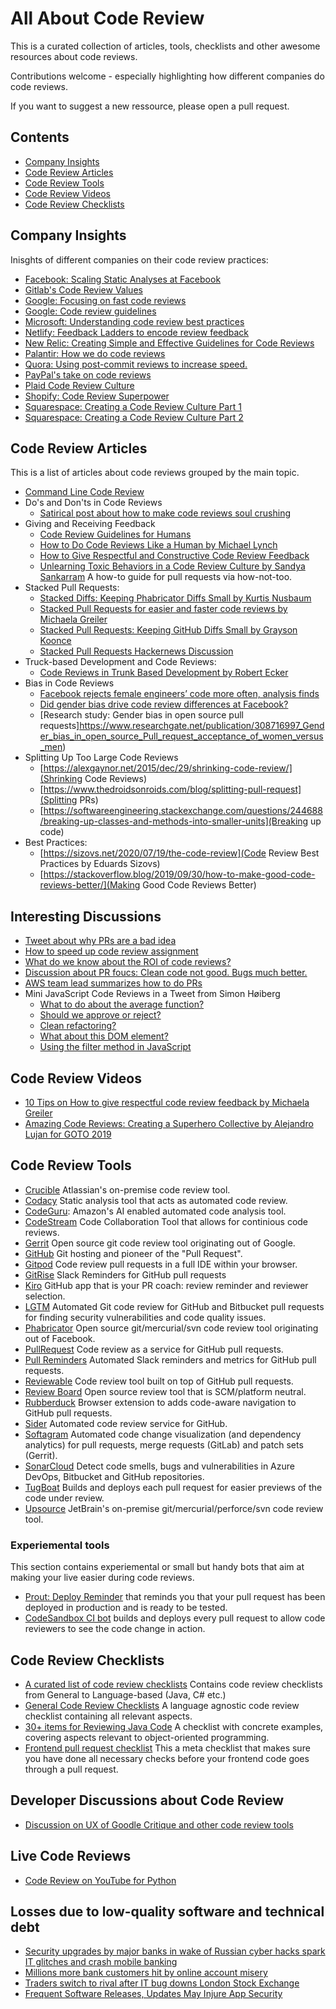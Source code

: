 # All About Code Review

This is a curated collection of articles, tools, checklists and other awesome resources about code reviews.

Contributions welcome - especially highlighting how different companies do code reviews.

If you want to suggest a new ressource, please open a pull request.

## Contents
- [Company Insights](#company-insights)
- [Code Review Articles](#code-review-articles)
- [Code Review Tools](#code-review-tools)
- [Code Review Videos](#code-review-videos)
- [Code Review Checklists](#code-review-checklists)


## Company Insights
Inisghts of different companies on their code review practices:
- [Facebook: Scaling Static Analyses at Facebook](https://research.fb.com/publications/scaling-static-analyses-at-facebook/)
- [Gitlab's Code Review Values](https://about.gitlab.com/handbook/engineering/workflow/reviewer-values/)
- [Google: Focusing on fast code reviews](https://www.michaelagreiler.com/code-reviews-at-google/)
- [Google: Code review guidelines](https://google.github.io/eng-practices/review/)
- [Microsoft: Understanding code review best practices](https://www.michaelagreiler.com/code-reviews-at-microsoft-how-to-code-review-at-a-large-software-company/)
- [Netlify: Feedback Ladders to encode review feedback](https://www.netlify.com/blog/2020/03/05/feedback-ladders-how-we-encode-code-reviews-at-netlify/)
- [New Relic: Creating Simple and Effective Guidelines for Code Reviews](https://blog.newrelic.com/engineering/code-review-guidelines/)
- [Palantir: How we do code reviews](https://medium.com/palantir/code-review-best-practices-19e02780015f)
- [Quora: Using post-commit reviews to increase speed.](https://www.quora.com/q/quoraengineering/Moving-Fast-With-High-Code-Quality)
- [PayPal's take on code reviews](https://medium.com/paypal-engineering/effective-code-reviews-53d62a203b2f)
- [Plaid Code Review Culture](https://plaid.com/blog/building-an-inclusive-code-review-culture/)
- [Shopify: Code Review Superpower](https://shopify.engineering/great-code-reviews)
- [Squarespace: Creating a Code Review Culture Part 1](https://engineering.squarespace.com/blog/2019/code-review-culture-part-1)
- [Squarespace: Creating a Code Review Culture Part 2](https://engineering.squarespace.com/blog/2019/code-review-culture-part-2)


## Code Review Articles
This is a list of articles about code reviews grouped by the main topic.
- [Command Line Code Review](https://blog.jez.io/cli-code-review/)
- Do's and Don'ts in Code Reviews
  - [Satirical post about how to make code reviews soul crushing](https://daedtech.com/how-to-use-a-code-review-to-execute-someones-soul/)
- Giving and Receiving Feedback
  - [Code Review Guidelines for Humans](https://phauer.com/2018/code-review-guidelines/)
  - [How to Do Code Reviews Like a Human by Michael Lynch](https://mtlynch.io/human-code-reviews-1/)
  - [How to Give Respectful and Constructive Code Review Feedback](https://www.michaelagreiler.com/respectful-constructive-code-review-feedback/)
  - [Unlearning Toxic Behaviors in a Code Review Culture by Sandya Sankarram](https://medium.com/@sandya.sankarram/unlearning-toxic-behaviors-in-a-code-review-culture-b7c295452a3c) A how-to guide for pull requests via how-not-too.
- Stacked Pull Requests:
  - [Stacked Diffs: Keeping Phabricator Diffs Small by Kurtis Nusbaum](https://medium.com/@kurtisnusbaum/stacked-diffs-keeping-phabricator-diffs-small-d9964f4dcfa6)
  - [Stacked Pull Requests for easier and faster code reviews by Michaela Greiler](https://www.michaelagreiler.com/stacked-pull-requests/)
  - [Stacked Pull Requests: Keeping GitHub Diffs Small by Grayson Koonce](https://unhashable.com/stacked-pull-requests-keeping-github-diffs-small/)
  - [Stacked Pull Requests Hackernews Discussion](https://news.ycombinator.com/item?id=18119570)
- Truck-based Development and Code Reviews:
  - [Code Reviews in Trunk Based Development by Robert Ecker](https://team-coder.com/code-reviews-in-trunk-based-development/)
- Bias in Code Reviews
  - [Facebook rejects female engineers’ code more often, analysis finds](https://www.theverge.com/2017/5/2/15517302/facebook-female-engineers-gender-bias-studies-report)
  - [Did gender bias drive code review differences at Facebook?](https://medium.com/inclusion-insights/did-gender-bias-drive-code-review-differences-at-facebook-2e1e4dbd8d62)
  - [Research study: Gender bias in open source pull requests]https://www.researchgate.net/publication/308716997_Gender_bias_in_open_source_Pull_request_acceptance_of_women_versus_men)
- Splitting Up Too Large Code Reviews
  - [https://alexgaynor.net/2015/dec/29/shrinking-code-review/](Shrinking Code Reviews)
  - [https://www.thedroidsonroids.com/blog/splitting-pull-request](Splitting PRs)
  - [https://softwareengineering.stackexchange.com/questions/244688/breaking-up-classes-and-methods-into-smaller-units](Breaking up code)
- Best Practices:
  - [https://sizovs.net/2020/07/19/the-code-review](Code Review Best Practices by Eduards Sizovs)
  - [https://stackoverflow.blog/2019/09/30/how-to-make-good-code-reviews-better/](Making Good Code Reviews Better)   


## Interesting Discussions
- [Tweet about why PRs are a bad idea](https://twitter.com/allenholub/status/1424040299764932623?s=20)
- [How to speed up code review assignment](https://news.ycombinator.com/item?id=11416746)
- [What do we know about the ROI of code reviews?](https://twitter.com/hhariri/status/1315606185937166336?s=20)
- [Discussion about PR foucs: Clean code not good. Bugs much better.](https://twitter.com/copyconstruct/status/1317277666823741440?s=20)
- [AWS team lead summarizes how to do PRs](https://twitter.com/curtiseinsmann/status/1317149417330364421?s=20)
- Mini JavaScript Code Reviews in a Tweet from Simon Høiberg
  - [What to do about the average function?](https://twitter.com/SimonHoiberg/status/1317488112147234817?s=20)
  - [Should we approve or reject?](https://twitter.com/SimonHoiberg/status/1313803838357467136?s=20)
  - [Clean refactoring?](https://twitter.com/SimonHoiberg/status/1310136847197061121?s=20)
  - [What about this DOM element?](https://twitter.com/SimonHoiberg/status/1311191044915179521?s=20)
  - [Using the filter method in JavaScript](https://twitter.com/SimonHoiberg/status/1320299813657825281?s=20)
  

## Code Review Videos
- [10 Tips on How to give respectful code review feedback by Michaela Greiler](https://youtu.be/NNXk_WJzyMI)
- [Amazing Code Reviews: Creating a Superhero Collective by Alejandro Lujan for GOTO 2019](https://youtu.be/ly86Wq_E18o)


## Code Review Tools
- [Crucible](https://www.atlassian.com/software/crucible) Atlassian's on-premise code review tool.
- [Codacy](https://www.codacy.com/) Static analysis tool that acts as automated code review.
- [CodeGuru](https://aws.amazon.com/codeguru): Amazon's AI enabled automated code analysis tool.
- [CodeStream](https://www.codestream.com/) Code Collaboration Tool that allows for continious code reviews.
- [Gerrit](https://www.gerritcodereview.com/) Open source git code review tool originating out of Google.
- [GitHub](https://github.com) Git hosting and pioneer of the "Pull Request".
- [Gitpod](https://gitpod.io) Code review pull requests in a full IDE within your browser.
- [GitRise](https://www.gitrise.com/) Slack Reminders for GitHub pull requests
- [Kiro](https://www.kiro.io/) GitHub app that is your PR coach: review reminder and reviewer selection.
- [LGTM](https://lgtm.com) Automated Git code review for GitHub and Bitbucket pull requests for finding security vulnerabilities and code quality issues.
- [Phabricator](https://www.phacility.com/phabricator/) Open source git/mercurial/svn code review tool originating out of Facebook.
- [PullRequest](https://www.pullrequest.com/) Code review as a service for GitHub pull requests.
- [Pull Reminders](https://pullreminders.com) Automated Slack reminders and metrics for GitHub pull requests.
- [Reviewable](https://reviewable.io/) Code review tool built on top of GitHub pull requests.
- [Review Board](https://www.reviewboard.org/) Open source review tool that is SCM/platform neutral.
- [Rubberduck](https://www.rubberduck.io) Browser extension to adds code-aware navigation to GitHub pull requests.
- [Sider](https://sider.review/) Automated code review service for GitHub.
- [Softagram](https://softagram.com/) Automated code change visualization (and dependency analytics) for pull requests, merge requests (GitLab) and patch sets (Gerrit).
- [SonarCloud](https://sonarcloud.io) Detect code smells, bugs and vulnerabilities in Azure DevOps, Bitbucket and GitHub repositories.
- [TugBoat](https://www.tugboat.qa/) Builds and deploys each pull request for easier previews of the code under review.
- [Upsource](https://www.jetbrains.com/upsource/) JetBrain's on-premise git/mercurial/perforce/svn code review tool.

### Experiemental tools 
This section contains experiemental or small but handy bots that aim at making your live easier during code reviews.
- [Prout: Deploy Reminder](https://github.com/guardian/prout) that reminds you that your pull request has been deployed in production and is ready to be tested.
- [CodeSandbox CI bot](https://codesandbox.io/docs/ci) builds and deploys every pull request to allow code reviewers to see the code change in action.


## Code Review Checklists
- [A curated list of code review checklists](https://github.com/mgreiler/awesome-code-review-checklists) Contains code review checklists from General to Language-based (Java, C# etc.)
- [General Code Review Checklists](https://github.com/mgreiler/code-review-checklist) A language agnostic code review checklist containing all relevant aspects.
- [30+ items for Reviewing Java Code](https://www.java-success.com/30-java-code-review-checklist-items/) A checklist with concrete examples, covering aspects relevant to object-oriented programming.
- [Frontend pull request checklist](https://github.com/sapegin/frontend-pull-request-checklist) This a meta checklist that makes sure you have done all necessary checks before your frontend code goes through a pull request.


## Developer Discussions about Code Review
- [Discussion on UX of Goodle Critique and other code review tools](https://news.ycombinator.com/item?id=19102930)


## Live Code Reviews
- [Code Review on YouTube for Python](https://youtu.be/Tf70szZwWgA)

## Losses due to low-quality software and technical debt
- [Security upgrades by major banks in wake of Russian cyber hacks spark IT glitches and crash mobile banking](https://www.dailymail.co.uk/news/article-6217839/Chaos-HSBC-customers-hundreds-locked-account.html)
- [Millions more bank customers hit by online account misery](https://www.thetimes.co.uk/article/millions-more-bank-customers-hit-by-online-account-misery-7xkcstxj3)
- [Traders switch to rival after IT bug downs London Stock Exchange](https://www.thetimes.co.uk/edition/business/traders-switch-to-rival-after-it-bug-downs-london-stock-exchange-ct06tmlmp)
- [Frequent Software Releases, Updates May Injure App Security](https://www.darkreading.com/application-security/frequent-software-releases-updates-may-injure-app-security/d/d-id/1330412)

